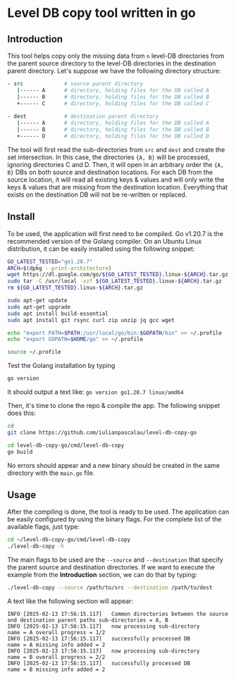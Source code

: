 # Level DB copy tool written in go

## Introduction

This tool helps copy only the missing data from `n` level-DB directories from the parent source
directory to the level-DB directories in the destination parent directory. Let's suppose we have 
the following directory structure:

```bash
- src             # source parent directory
   |------ A      # directory, holding files for the DB called A
   |------ B      # directory, holding files for the DB called B
   +------ C      # directory, holding files for the DB called C
   
- dest            # destination parent directory
   |------ A      # directory, holding files for the DB called A
   |------ B      # directory, holding files for the DB called B
   +------ D      # directory, holding files for the DB called D
```

The tool will first read the sub-directories from `src` and `dest` and create the set intersection.
In this case, the directories `{A, B}` will be processed, ignoring directories C and D. 
Then, it will open in an arbitrary order the `{A, B}` DBs on both source and destination locations.
For each DB from the source location, it will read all existing keys & values and will only write the 
keys & values that are missing from the destination location. Everything that exists on the destination DB
will not be re-written or replaced.

## Install
To be used, the application will first need to be compiled. Go v1.20.7 is the recommended version
of the Golang compiler. On an Ubuntu Linux distribution, it can be easily installed using the following snippet:

```bash
GO_LATEST_TESTED="go1.20.7"
ARCH=$(dpkg --print-architecture)
wget https://dl.google.com/go/${GO_LATEST_TESTED}.linux-${ARCH}.tar.gz
sudo tar -C /usr/local -xzf ${GO_LATEST_TESTED}.linux-${ARCH}.tar.gz
rm ${GO_LATEST_TESTED}.linux-${ARCH}.tar.gz

sudo apt-get update
sudo apt-get upgrade
sudo apt install build-essential
sudo apt install git rsync curl zip unzip jq gcc wget

echo "export PATH=$PATH:/usr/local/go/bin:$GOPATH/bin" >> ~/.profile
echo "export GOPATH=$HOME/go" >> ~/.profile

source ~/.profile
```

Test the Golang installation by typing
```bash
go version
```
It should output a text like: `go version go1.20.7 linux/amd64`

Then, it's time to clone the repo & compile the app. The following snippet does this:
```bash
cd
git clone https://github.com/iulianpascalau/level-db-copy-go

cd level-db-copy-go/cmd/level-db-copy
go build
```

No errors should appear and a new binary should be created in the same directory with the 
`main.go` file.

## Usage
After the compiling is done, the tool is ready to be used. The application can be easily 
configured by using the binary flags. For the complete list of the available flags, just type:

```bash
cd ~/level-db-copy-go/cmd/level-db-copy
./level-db-copy -h
```

The main flags to be used are the `--source` and `--destination` that specify the parent source and
destination directories. If we want to execute the example from the **Introduction** section, 
we can do that by typing:

```bash
./level-db-copy --source /path/to/src --destination /path/to/dest
```

A text like the following section will appear:
```
INFO [2025-02-13 17:56:15.117]   Common directories between the source and destination parent paths sub-directories = A, B 
INFO [2025-02-13 17:56:15.117]   now processing sub-directory             name = A overall progress = 1/2 
INFO [2025-02-13 17:56:15.117]   successfully processed DB                name = A missing info added = 2 
INFO [2025-02-13 17:56:15.117]   now processing sub-directory             name = B overall progress = 2/2 
INFO [2025-02-13 17:56:15.117]   successfully processed DB                name = B missing info added = 2 
```
